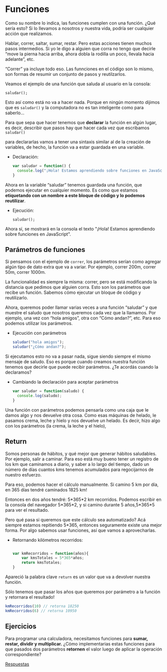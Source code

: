 # Funciones

Como su nombre lo indica, las funciones cumplen con una función. ¿Qué sería esto? Si lo llevamos a nosotros y nuestra vida, podría ser cualquier acción que realizamos.

Hablar, correr, saltar, sumar, restar. Pero estas acciones tienen muchos pasos intermedios. Si yo le digo a alguien que corra no tengo que decirle “move la pierna hacia arriba, ahora dobla la rodilla un poco, llevala hacia adelante”, etc.

“Correr” ya incluye todo eso. Las funnciones en el código son lo mismo, son formas de resumir un conjunto de pasos y reutilzarlos.

Veamos el ejemplo de una función que saluda al usuario en la consola:

`saludar();`

Esto así como está no va a hacer nada. Porque en ningún momento dijimos que es `saludar()` y la computadora no es tan inteligente como para saberlo...

Para que sepa que hacer tenemos que **declarar** la función en algún lugar, es decir, describir que pasos hay que hacer cada vez que escribamos `saludar()`

para declararlas vamos a tener una sintaxis similar al de la creación de variables, de hecho, la función va a estar guardada en una variable.

* Declaración:

    ```javascript
    var saludar = function() {
      console.log("¡Hola! Estamos aprendiendo sobre funciones en JavaScript");
    }
    ```

Ahora en la variable “saludar” tenemos guardada una función, que podemos ejecutar en cualquier momento. Es como que estamos **etiquetando con un nombre a este bloque de código y lo podemos reutilizar**.

* Ejecución:

    `saludar();`

Ahora sí, se mostrará en la consola el texto "¡Hola! Estamos aprendiendo sobre funciones en JavaScript".

## Parámetros de funciones

Si pensamos con el ejemplo de `correr`, los parámetros serían como agregar algún tipo de dato extra que va a variar. Por ejemplo, correr 200m, correr 50m, correr 1000m.

La funcionalidad es siempre la misma: correr, pero se está modificando la distancia que pedimos que alguien corra. Esto son los parámetros que recibe un función. Sabemos cómo ejecutar un bloque de código y reutilizarlo.

Ahora, queremos poder llamar varias veces a una función “saludar” y que muestre el saludo que nosotros queremos cada vez que la llamamos. Por ejemplo, una vez con “hola amigos”, otra con “Cómo andan?”, etc. Para eso podemos utilizar los parámetros.

* Ejecución con parámetros

    ```javascript
    saludar("hola amigos");
    saludar("¿Cómo andan?");
    ```

Si ejecutamos esto no va a pasar nada, sigue siendo siempre el mismo mensaje de saludo.
Eso es porque cuando creamos nuestra función tenemos que decirle que puede recibir parámetros. ¿Te acordás cuando la declaramos?

* Cambiando la declaración para aceptar parámetros

    ```javascript
    var saludar = function(saludo) {
      console.log(saludo);
    }
    ```

Una función con parámetros podemos pensarla como una caja que le damos algo y nos devuelve otra cosa.
Como esas máquinas de helado, le pasamos crema, leche y hielo y nos devuelve un helado.
Es decir, hizo algo con los parámetros (la crema, la leche y el hielo),

## Return

Somos personas de hábitos, y qué mejor que generar hábitos saludables.
Por ejemplo, salir a caminar. Para eso está muy bueno tener un registro de los km que caminamos a diario,
y saber a lo largo del tiempo, dado un número de días cuantos kms tenemos acumulados para regocijarnos de nuestro esfuerzo.

Para eso, podemos hacer el cálculo manualmente. Si camino 5 km por día, en 365 días tendré caminados 1825 km!

Entonces en dos años tendré: 5\*365\*2 km recorridos.
Podemos escribir en la consola del navegador 5\*365\*2, y si camino durante 5 años,5\*365\*5 para ver el resultado.

Pero qué pasa si queremos que este cálculo sea automatizado?
Acá siempre estamos repitiendo 5\*365, entonces seguramente existe una mejor forma.
Por algo sabemos usar funciones, así que vamos a aprovecharlas.

* Retornando kilómetros recorridos:

    ```javascript

    var kmRecorridos = function(años){
        var kmsTotales = 5*365*años;
        return kmsTotales;
    }
    ```

Apareció la palabra clave `return` es un valor que va a devolver nuestra función.

Sólo tenemos que pasar los años que queremos por parámetro a la función y retornara el resultado!

```javascript
kmRecorridos(10) // retorna 18250
kmRecorridos(6) // retorna 10950
```

## Ejercicios

Para programar una calculadora, necesitamos funciones para **sumar, restar, dividir y multiplicar.** ¿Cómo implementarias estas funciones para que pasados dos parámetros **retornen** el valor luego de aplicar la operación correspondiente?

[Respuestas](/respuestas/09.js)
